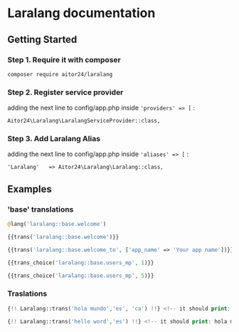 # Laralang documentation

## Getting Started

### Step 1. Require it with composer

```
composer require aitor24/laralang
```

### Step 2. Register service provider

adding the next line to config/app.php inside `'providers' => [` :

```
Aitor24\Laralang\LaralangServiceProvider::class,
```

### Step 3. Add Laralang Alias

adding the next line to config/app.php inside `'aliases' => [` :


```
'Laralang'   => Aitor24\Laralang\Laralang::class,
```



## Examples

### 'base' translations

```php
@lang('laralang::base.welcome')

{{trans('laralang::base.welcome')}}

{{trans('laralang::base.welcome_to', ['app_name' => 'Your app name'])}}

{{trans_choice('laralang::base.users_mp', 1)}}

{{trans_choice('laralang::base.users_mp', 5)}}
```

### Traslations

```php
{!! Laralang::trans('hola mundo','es', 'ca') !!} <!-- it should print: hola món -->

{!! Laralang::trans('hello word','es') !!} <!-- it should print: hola mundo -->
```
